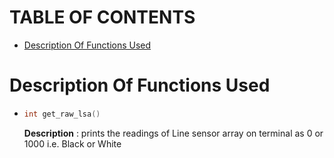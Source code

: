 # TABLE OF CONTENTS
* [Description Of Functions Used](#description-of-functions-used)

# Description Of Functions Used

*   ```c
    int get_raw_lsa()
    ```
    **Description** : prints the readings of Line sensor array on terminal as 0 or 1000 i.e. Black or White

